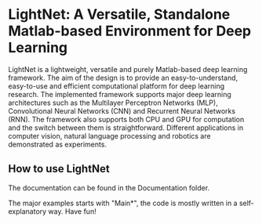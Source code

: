 # LightNet: A Versatile, Standalone Matlab-based Environment for Deep Learning

LightNet is a lightweight, versatile and purely Matlab-based deep learning framework. The aim of the design is to provide an easy-to-understand, easy-to-use and efficient computational platform for deep learning research. The implemented framework supports major deep learning architectures such as the Multilayer Perceptron Networks (MLP), Convolutional Neural Networks (CNN) and Recurrent Neural Networks (RNN). The framework also supports both CPU and GPU for computation and the switch between them is straightforward. Different applications in computer vision, natural language processing and robotics are demonstrated as experiments.

## How to use LightNet

The documentation can be found in the Documentation folder.

The major examples starts with "Main*", the code is mostly written in a self-explanatory way. Have fun!


